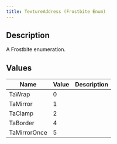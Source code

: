 ```yaml
---
title: TextureAddress (Frostbite Enum)
---
```

## Description

A Frostbite enumeration.

## Values

| Name         | Value | Description |
| ------------ | ----- | ----------- |
| TaWrap       | 0     |             |
| TaMirror     | 1     |             |
| TaClamp      | 2     |             |
| TaBorder     | 4     |             |
| TaMirrorOnce | 5     |             |
